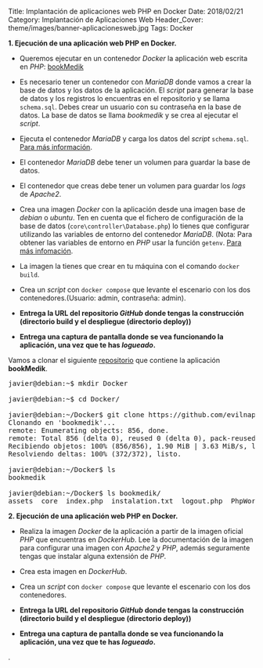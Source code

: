Title: Implantación de aplicaciones web PHP en Docker
Date: 2018/02/21
Category: Implantación de Aplicaciones Web
Header_Cover: theme/images/banner-aplicacionesweb.jpg
Tags: Docker

**1. Ejecución de una aplicación web PHP en Docker.**

- Queremos ejecutar en un contenedor *Docker* la aplicación web escrita en *PHP*: [bookMedik](https://github.com/evilnapsis/bookmedik)

- Es necesario tener un contenedor con *MariaDB* donde vamos a crear la base de datos y los datos de la aplicación. El *script* para generar la base de datos y los registros lo encuentras en el repositorio y se llama `schema.sql`. Debes crear un usuario con su contraseña en la base de datos. La base de datos se llama *bookmedik* y se crea al ejecutar el *script*.

- Ejecuta el contenedor *MariaDB* y carga los datos del *script* `schema.sql`. [Para más información](https://gist.github.com/spalladino/6d981f7b33f6e0afe6bb).

- El contenedor *MariaDB* debe tener un volumen para guardar la base de datos.

- El contenedor que creas debe tener un volumen para guardar los *logs* de *Apache2*.

- Crea una imagen *Docker* con la aplicación desde una imagen base de *debian* o *ubuntu*. Ten en cuenta que el fichero de configuración de la base de datos (`core\controller\Database.php`) lo tienes que configurar utilizando las variables de entorno del contenedor *MariaDB*. (Nota: Para obtener las variables de entorno en *PHP* usar la función `getenv`. [Para más infomación](https://www.php.net/manual/es/function.getenv.php).

- La imagen la tienes que crear en tu máquina con el comando `docker build`.

- Crea un *script* con `docker compose` que levante el escenario con los dos contenedores.(Usuario: admin, contraseña: admin).

- **Entrega la URL del repositorio *GitHub* donde tengas la construcción (directorio build y el despliegue (directorio deploy))**
- **Entrega una captura de pantalla donde se vea funcionando la aplicación, una vez que te has *logueado*.**







Vamos a clonar el siguiente [repositorio](https://github.com/evilnapsis/bookmedik) que contiene la aplicación **bookMedik**.

<pre>
javier@debian:~$ mkdir Docker

javier@debian:~$ cd Docker/

javier@debian:~/Docker$ git clone https://github.com/evilnapsis/bookmedik.git
Clonando en 'bookmedik'...
remote: Enumerating objects: 856, done.
remote: Total 856 (delta 0), reused 0 (delta 0), pack-reused 856
Recibiendo objetos: 100% (856/856), 1.90 MiB | 3.63 MiB/s, listo.
Resolviendo deltas: 100% (372/372), listo.

javier@debian:~/Docker$ ls
bookmedik

javier@debian:~/Docker$ ls bookmedik/
assets  core  index.php  instalation.txt  logout.php  PhpWord  README.md  report  schema.sql
</pre>


























**2. Ejecución de una aplicación web PHP en Docker.**

- Realiza la imagen *Docker* de la aplicación a partir de la imagen oficial *PHP* que encuentras en *DockerHub*. Lee la documentación de la imagen para configurar una imagen con *Apache2* y *PHP*, además seguramente tengas que instalar alguna extensión de *PHP*.

- Crea esta imagen en *DockerHub*.

- Crea un *script* con `docker compose` que levante el escenario con los dos contenedores.

- **Entrega la URL del repositorio *GitHub* donde tengas la construcción (directorio build y el despliegue (directorio deploy))**
- **Entrega una captura de pantalla donde se vea funcionando la aplicación, una vez que te has *logueado*.**





















.
